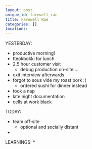 ```yaml
---
layout: post
unique_id: farewell_rae
title: Farewell Rae
categories: []
locations: 
---
```


YESTERDAY:
* productive morning!
* tteokbokki for lunch
* 2.5 hour customer visit
  * debug production on-site ...
* exit interview afterwards
* forgot to sous vide my roast pork :(
  * ordered sushi for dinner instead
* took a nap
* late night documentation
* cells at work black

TODAY:
* team off-site
  * optional and socially distant
* 

LEARNINGS:
* 
